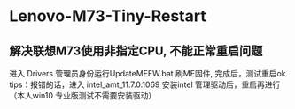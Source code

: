 # Lenovo-M73-Tiny-Restart
## 解决联想M73使用非指定CPU, 不能正常重启问题

进入 Drivers 管理员身份运行UpdateMEFW.bat 刷ME固件, 完成后，测试重启ok
tips：报错的话，进入 intel_amt_11.7.0.1069  安装intel 管理驱动后，重启再进行（本人win10 专业版测试不需要安装驱动）
